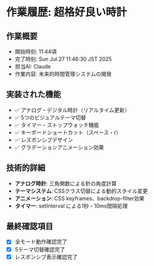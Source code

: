 # 作業履歴: 超格好良い時計

## 作業概要
- 開始時刻: 11:44頃
- 完了時刻: Sun Jul 27 11:46:30 JST 2025
- 担当AI: Claude
- 作業内容: 未来的時間管理システムの開発

## 実装された機能
- ✅ アナログ・デジタル時計（リアルタイム更新）
- ✅ 5つのビジュアルテーマ切替
- ✅ タイマー・ストップウォッチ機能
- ✅ キーボードショートカット（スペース・r）
- ✅ レスポンシブデザイン
- ✅ グラデーションアニメーション効果

## 技術的詳細
- **アナログ時計**: 三角関数による針の角度計算
- **テーマシステム**: CSSクラス切替による動的スタイル変更
- **アニメーション**: CSS keyframes、backdrop-filter効果
- **タイマー**: setInterval による1秒・10ms間隔処理

## 最終確認項目
- [x] 全モード動作確認完了
- [x] 5テーマ切替確認完了
- [x] レスポンシブ表示確認完了